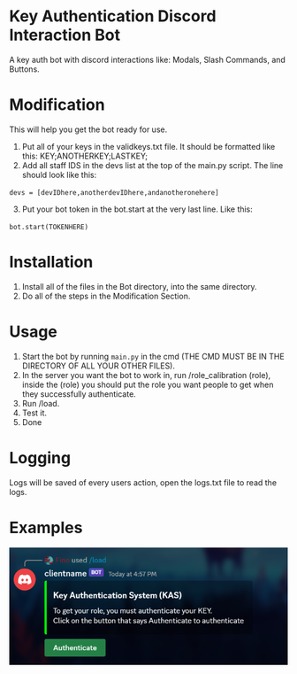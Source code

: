# Key Authentication Discord Interaction Bot
A key auth bot with discord interactions like: Modals, Slash Commands, and Buttons.

# Modification
This will help you get the bot ready for use.
1. Put all of your keys in the validkeys.txt file. It should be formatted like this: KEY;ANOTHERKEY;LASTKEY;
2. Add all staff IDS in the devs list at the top of the main.py script. The line should look like this:
   
`devs = [devIDhere,anotherdevIDhere,andanotheronehere]`

3. Put your bot token in the bot.start at the very last line. Like this:

`bot.start(TOKENHERE)`

# Installation
1. Install all of the files in the Bot directory, into the same directory.
2. Do all of the steps in the Modification Section.


# Usage
1. Start the bot by running `main.py` in the cmd (THE CMD MUST BE IN THE DIRECTORY OF ALL YOUR OTHER FILES).
2. In the server you want the bot to work in, run /role_calibration (role),  inside the (role) you should put the role you want people to get when they successfully authenticate.
3. Run /load.
4. Test it.
5. Done

# Logging
Logs will be saved of every users action, open the logs.txt file to read the logs.


# Examples
![example](https://raw.githubusercontent.com/fin-github/keyauth/main/Screenshot%202023-11-22%20175427.png)
